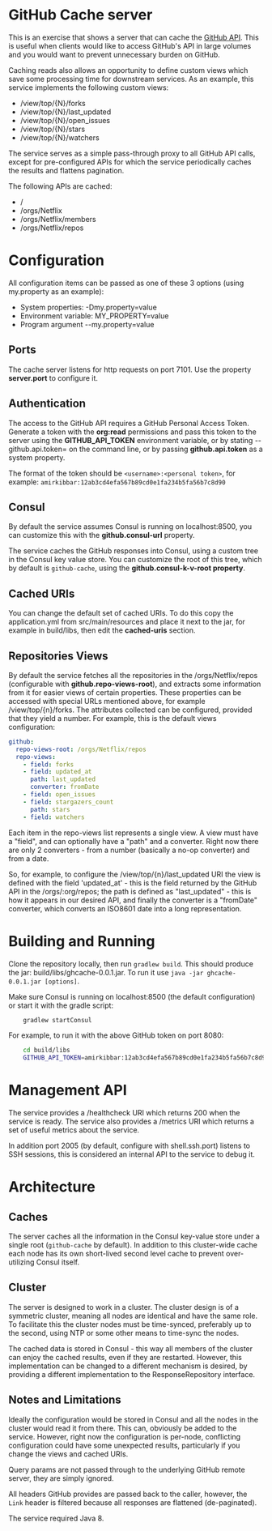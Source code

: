 # GitHub Cache server

This is an exercise that shows a server that can cache the [GitHub API](https://developer.github.com/v3/). This is 
useful when clients would like to access GitHub's API in large volumes and you would want to prevent unnecessary burden 
on GitHub.

Caching reads also allows an opportunity to define custom views which save some processing time for downstream services.
As an example, this service implements the following custom views:

* /view/top/{N}/forks
* /view/top/{N}/last_updated
* /view/top/{N}/open_issues
* /view/top/{N}/stars
* /view/top/{N}/watchers

The service serves as a simple pass-through proxy to all GitHub API calls, except for pre-configured APIs for which the
service periodically caches the results and flattens pagination. 

The following APIs are cached:

* /
* /orgs/Netflix
* /orgs/Netflix/members
* /orgs/Netflix/repos

# Configuration

All configuration items can be passed as one of these 3 options (using my.property as an example):
* System properties: -Dmy.property=value
* Environment variable: MY_PROPERTY=value
* Program argument --my.property=value

## Ports

The cache server listens for http requests on port 7101. Use the property **server.port** to configure it. 

## Authentication

The access to the GitHub API requires a GitHub Personal Access Token. Generate a token with the **org:read** permissions
and pass this token to the server using the **GITHUB_API_TOKEN** environment variable, or by stating 
--github.api.token=<token> on the command line, or by passing **github.api.token** as a system property.

The format of the token should be `<username>:<personal token>`, for example:
`amirkibbar:12ab3cd4efa567b89cd0e1fa234b5fa56b7c8d90`

## Consul

By default the service assumes Consul is running on localhost:8500, you can customize this with the 
**github.consul-url** property. 

The service caches the GitHub responses into Consul, using a custom tree in the Consul key value store. You can 
customize the root of this tree, which by default is `github-cache`, using the **github.consul-k-v-root property**. 

## Cached URIs

You can change the default set of cached URIs. To do this copy the application.yml from src/main/resources and place it
next to the jar, for example in build/libs, then edit the **cached-uris** section.

## Repositories Views

By default the service fetches all the repositories in the /orgs/Netflix/repos (configurable with 
**github.repo-views-root**), and extracts some information from it for easier views of certain properties. These properties
can be accessed with special URLs mentioned above, for example /view/top/{n}/forks. The attributes collected can be 
configured, provided that they yield a number. For example, this is the default views configuration:

```yaml
github:
  repo-views-root: /orgs/Netflix/repos
  repo-views:
    - field: forks
    - field: updated_at
      path: last_updated
      converter: fromDate
    - field: open_issues
    - field: stargazers_count
      path: stars
    - field: watchers
```

Each item in the repo-views list represents a single view. A view must have a "field", and can optionally have a "path"
and a converter. Right now there are only 2 converters - from a number (basically a no-op converter) and from a date.

So, for example, to configure the /view/top/{n}/last_updated URI the view is defined with the field 'updated_at' - this
is the field returned by the GitHub API in the /orgs/:org/repos; the path is defined as "last_updated" - this is how it
appears in our desired API, and finally the converter is a "fromDate" converter, which converts an ISO8601 date into a
long representation.

# Building and Running

Clone the repository locally, then run `gradlew build`. This should produce the jar: build/libs/ghcache-0.0.1.jar. To 
run it use `java -jar ghcache-0.0.1.jar [options]`. 

Make sure Consul is running on localhost:8500 (the default configuration) or start it with the gradle script:
```bash
    gradlew startConsul
```

For example, to run it with the above GitHub token on port 8080:

```bash
    cd build/libs
    GITHUB_API_TOKEN=amirkibbar:12ab3cd4efa567b89cd0e1fa234b5fa56b7c8d90 java -jar ghcache-0.0.1.jar --server.port=8080
```

# Management API

The service provides a /healthcheck URI which returns 200 when the service is ready. The service also provides a 
/metrics URI which returns a set of useful metrics about the service.

In addition port 2005 (by default, configure with shell.ssh.port) listens to SSH sessions, this is considered an 
internal API to the service to debug it.

# Architecture

## Caches

The server caches all the information in the Consul key-value store under a single root (`github-cache` by default). In
addition to this cluster-wide cache each node has its own short-lived second level cache to prevent over-utilizing
Consul itself.

## Cluster

The server is designed to work in a cluster. The cluster design is of a symmetric cluster, meaning all nodes are
identical and have the same role. To facilitate this the cluster nodes must be time-synced, preferably up to the second,
using NTP or some other means to time-sync the nodes.

The cached data is stored in Consul - this way all members of the cluster can enjoy the cached results, even if they are
restarted. However, this implementation can be changed to a different mechanism is desired, by providing a different
implementation to the ResponseRepository interface.

## Notes and Limitations

Ideally the configuration would be stored in Consul and all the nodes in the cluster would read it from there. This can,
obviously be added to the service. However, right now the configuration is per-node, conflicting configuration could
have some unexpected results, particularly if you change the views and cached URIs.

Query params are not passed through to the underlying GitHub remote server, they are simply ignored.

All headers GitHub provides are passed back to the caller, however, the `Link` header is filtered because all responses
are flattened (de-paginated).

The service required Java 8.